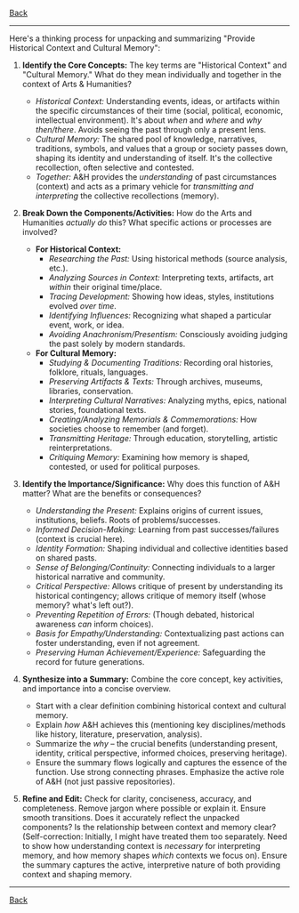 [Back](README.md)

---

Here's a thinking process for unpacking and summarizing "Provide Historical Context and Cultural Memory":

1.  **Identify the Core Concepts:** The key terms are "Historical Context" and "Cultural Memory." What do they mean individually and together in the context of Arts & Humanities?
    *   *Historical Context:* Understanding events, ideas, or artifacts within the specific circumstances of their time (social, political, economic, intellectual environment). It's about *when* and *where* and *why then/there*. Avoids seeing the past through only a present lens.
    *   *Cultural Memory:* The shared pool of knowledge, narratives, traditions, symbols, and values that a group or society passes down, shaping its identity and understanding of itself. It's the collective recollection, often selective and contested.
    *   *Together:* A&H provides the *understanding* of past circumstances (context) and acts as a primary vehicle for *transmitting and interpreting* the collective recollections (memory).

2.  **Break Down the Components/Activities:** How do the Arts and Humanities *actually do* this? What specific actions or processes are involved?
    *   **For Historical Context:**
        *   *Researching the Past:* Using historical methods (source analysis, etc.).
        *   *Analyzing Sources in Context:* Interpreting texts, artifacts, art *within* their original time/place.
        *   *Tracing Development:* Showing how ideas, styles, institutions evolved *over time*.
        *   *Identifying Influences:* Recognizing what shaped a particular event, work, or idea.
        *   *Avoiding Anachronism/Presentism:* Consciously avoiding judging the past solely by modern standards.
    *   **For Cultural Memory:**
        *   *Studying & Documenting Traditions:* Recording oral histories, folklore, rituals, languages.
        *   *Preserving Artifacts & Texts:* Through archives, museums, libraries, conservation.
        *   *Interpreting Cultural Narratives:* Analyzing myths, epics, national stories, foundational texts.
        *   *Creating/Analyzing Memorials & Commemorations:* How societies choose to remember (and forget).
        *   *Transmitting Heritage:* Through education, storytelling, artistic reinterpretations.
        *   *Critiquing Memory:* Examining how memory is shaped, contested, or used for political purposes.

3.  **Identify the Importance/Significance:** Why does this function of A&H matter? What are the benefits or consequences?
    *   *Understanding the Present:* Explains origins of current issues, institutions, beliefs. Roots of problems/successes.
    *   *Informed Decision-Making:* Learning from past successes/failures (context is crucial here).
    *   *Identity Formation:* Shaping individual and collective identities based on shared pasts.
    *   *Sense of Belonging/Continuity:* Connecting individuals to a larger historical narrative and community.
    *   *Critical Perspective:* Allows critique of present by understanding its historical contingency; allows critique of memory itself (whose memory? what's left out?).
    *   *Preventing Repetition of Errors:* (Though debated, historical awareness *can* inform choices).
    *   *Basis for Empathy/Understanding:* Contextualizing past actions can foster understanding, even if not agreement.
    *   *Preserving Human Achievement/Experience:* Safeguarding the record for future generations.

4.  **Synthesize into a Summary:** Combine the core concept, key activities, and importance into a concise overview.
    *   Start with a clear definition combining historical context and cultural memory.
    *   Explain *how* A&H achieves this (mentioning key disciplines/methods like history, literature, preservation, analysis).
    *   Summarize the *why* – the crucial benefits (understanding present, identity, critical perspective, informed choices, preserving heritage).
    *   Ensure the summary flows logically and captures the essence of the function. Use strong connecting phrases. Emphasize the active role of A&H (not just passive repositories).

5.  **Refine and Edit:** Check for clarity, conciseness, accuracy, and completeness. Remove jargon where possible or explain it. Ensure smooth transitions. Does it accurately reflect the unpacked components? Is the relationship between context and memory clear? (Self-correction: Initially, I might have treated them too separately. Need to show how understanding context is *necessary* for interpreting memory, and how memory shapes *which* contexts we focus on). Ensure the summary captures the active, interpretive nature of both providing context and shaping memory.

---

[Back](README.md)
